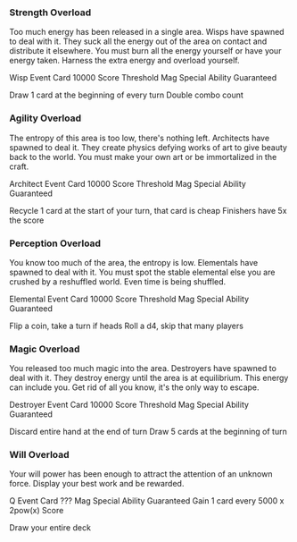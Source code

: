 ### Strength Overload
Too much energy has been released in a single area. Wisps have spawned to deal with it. They suck all the energy out of the area on contact and distribute it elsewhere. You must burn all the energy yourself or have your energy taken. Harness the extra energy and overload yourself.

Wisp Event Card
10000 Score Threshold Mag
Special Ability Guaranteed

Draw 1 card at the beginning of every turn
Double combo count


### Agility Overload
The entropy of this area is too low, there's nothing left. Architects have spawned to deal it. They create physics defying works of art to give beauty back to the world. You must make your own art or be immortalized in the craft.

Architect Event Card
10000 Score Threshold Mag
Special Ability Guaranteed

Recycle 1 card at the start of your turn, that card is cheap
Finishers have 5x the score


### Perception Overload
You know too much of the area, the entropy is low. Elementals have spawned to deal with it. You must spot the stable elemental else you are crushed by a reshuffled world. Even time is being shuffled.

Elemental Event Card
10000 Score Threshold Mag
Special Ability Guaranteed

Flip a coin, take a turn if heads
Roll a d4, skip that many players


### Magic Overload
You released too much magic into the area. Destroyers have spawned to deal with it. They destroy energy until the area is at equilibrium. This energy can include you. Get rid of all you know, it's the only way to escape.

Destroyer Event Card
10000 Score Threshold Mag
Special Ability Guaranteed

Discard entire hand at the end of turn
Draw 5 cards at the beginning of turn



### Will Overload
Your will power has been enough to attract the attention of an unknown force. Display your best work and be rewarded.

Q Event Card
??? Mag
Special Ability Guaranteed
Gain 1 card every 5000 x 2pow(x) Score

Draw your entire deck